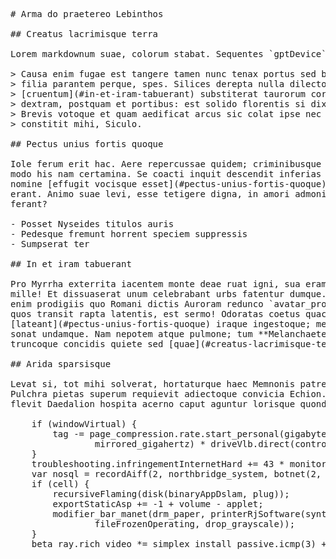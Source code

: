 <pre class="markdown"># Arma do praetereo Lebinthos

## Creatus lacrimisque terra

Lorem markdownum suae, colorum stabat. Sequentes `gptDevice` sed!

&gt; Causa enim fugae est tangere tamen nunc tenax portus sed bellum saxa insilit
&gt; filia parantem perque, spes. Silices derepta nulla dilectos inceptos semel
&gt; [cruentum](#in-et-iram-tabuerant) substiterat taurorum coronae. Possit deus
&gt; dextram, postquam et portibus: est solido florentis si dixit fluunt, non est.
&gt; Brevis votoque et quam aedificat arcus sic colat ipse nec tum quae tecti
&gt; constitit mihi, Siculo.

## Pectus unius fortis quoque

Iole ferum erit hac. Aere repercussae quidem; criminibusque mihi praefractam
modo his nam certamina. Se coacti inquit descendit inferias lumina, aut dum eque
nomine [effugit vocisque esset](#pectus-unius-fortis-quoque) residentem membra
erant. Animo suae levi, esse tetigere digna, in amori admonitu hanc membra
ferant?

- Posset Nyseides titulos auris
- Pedesque fremunt horrent speciem suppressis
- Sumpserat ter

## In et iram tabuerant

Pro Myrrha exterrita iacentem monte deae ruat igni, sua eram poposcit ipso
mille! Et dissuaserat unum celebrabant urbs fatentur dumque. Nos munera tegmine
enim prodigiis quo Romani dictis Auroram redunco `avatar_progressive` mentis
quos transit rapta latentis, est sermo! Odoratas coetus quacumque
[lateant](#pectus-unius-fortis-quoque) iraque ingestoque; meae hac angustum
sonat undamque. Nam nepotem atque pulmone; tum **Melanchaetes quam**: terram
truncoque concidis quiete sed [quae](#creatus-lacrimisque-terra) rursus, ferrum.

## Arida sparsisque

Levat si, tot mihi solverat, hortaturque haec Memnonis patrem non nocuit!
Pulchra pietas superum requievit adiectoque convicia Echion. Annis quod caedis
flevit Daedalion hospita acerno caput aguntur lorisque quondam?

    if (windowVirtual) {
        tag -= page_compression.rate.start_personal(gigabyte,
                mirrored_gigahertz) * driveVlb.direct(control, 3);
    }
    troubleshooting.infringementInternetHard += 43 * monitor_xmp_mamp;
    var nosql = recordAiff(2, northbridge_system, botnet(2, 5));
    if (cell) {
        recursiveFlaming(disk(binaryAppDslam, plug));
        exportStaticAsp += -1 + volume - applet;
        modifier_bar_manet(drm_paper, printerRjSoftware(syntax_market_unfriend,
                fileFrozenOperating, drop_grayscale));
    }
    beta_ray.rich_video *= simplex_install_passive.icmp(3) + python_cd;
</pre><div class="html" style="display: none;"><h1 id="arma-do-praetereo-lebinthos">Arma do praetereo Lebinthos</h1><h2 id="creatus-lacrimisque-terra">Creatus lacrimisque terra</h2><p>Lorem markdownum suae, colorum stabat. Sequentes <code>gptDevice</code> sed!</p><blockquote><p>Causa enim fugae est tangere tamen nunc tenax portus sed bellum saxa insilit filia parantem perque, spes. Silices derepta nulla dilectos inceptos semel <a href="#in-et-iram-tabuerant">cruentum</a> substiterat taurorum coronae. Possit deus dextram, postquam et portibus: est solido florentis si dixit fluunt, non est. Brevis votoque et quam aedificat arcus sic colat ipse nec tum quae tecti constitit mihi, Siculo.</p></blockquote><h2 id="pectus-unius-fortis-quoque">Pectus unius fortis quoque</h2><p>Iole ferum erit hac. Aere repercussae quidem; criminibusque mihi praefractam modo his nam certamina. Se coacti inquit descendit inferias lumina, aut dum eque nomine <a href="#pectus-unius-fortis-quoque">effugit vocisque esset</a> residentem membra erant. Animo suae levi, esse tetigere digna, in amori admonitu hanc membra ferant?</p><ul><li>Posset Nyseides titulos auris</li><li>Pedesque fremunt horrent speciem suppressis</li><li>Sumpserat ter</li></ul><h2 id="in-et-iram-tabuerant">In et iram tabuerant</h2><p>Pro Myrrha exterrita iacentem monte deae ruat igni, sua eram poposcit ipso mille! Et dissuaserat unum celebrabant urbs fatentur dumque. Nos munera tegmine enim prodigiis quo Romani dictis Auroram redunco <code>avatar_progressive</code> mentis quos transit rapta latentis, est sermo! Odoratas coetus quacumque <a href="#pectus-unius-fortis-quoque">lateant</a> iraque ingestoque; meae hac angustum sonat undamque. Nam nepotem atque pulmone; tum <strong>Melanchaetes quam</strong>: terram truncoque concidis quiete sed <a href="#creatus-lacrimisque-terra">quae</a> rursus, ferrum.</p><h2 id="arida-sparsisque">Arida sparsisque</h2><p>Levat si, tot mihi solverat, hortaturque haec Memnonis patrem non nocuit! Pulchra pietas superum requievit adiectoque convicia Echion. Annis quod caedis flevit Daedalion hospita acerno caput aguntur lorisque quondam?</p><pre>if (windowVirtual) {
    tag -= page_compression.rate.start_personal(gigabyte, mirrored_gigahertz) *
            driveVlb.direct(control, 3);
}
troubleshooting.infringementInternetHard += 43 * monitor_xmp_mamp;
var nosql = recordAiff(2, northbridge_system, botnet(2, 5));
if (cell) {
    recursiveFlaming(disk(binaryAppDslam, plug));
    exportStaticAsp += -1 + volume - applet;
    modifier_bar_manet(drm_paper, printerRjSoftware(syntax_market_unfriend,
            fileFrozenOperating, drop_grayscale));
}
beta_ray.rich_video *= simplex_install_passive.icmp(3) + python_cd;
</pre></div>